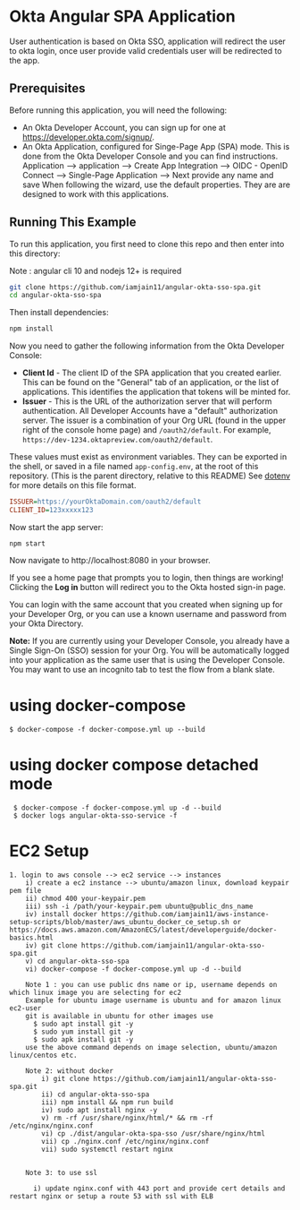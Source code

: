# Okta Angular SPA Application

User authentication is based on Okta SSO, application will redirect the user to okta login, once user provide valid credentials
user will be redirected to the app.

## Prerequisites

Before running this application, you will need the following:

* An Okta Developer Account, you can sign up for one at https://developer.okta.com/signup/.
* An Okta Application, configured for Singe-Page App (SPA) mode. This is done from the Okta Developer Console and you can find instructions. 
  Application --> application --> Create App Integration --> OIDC - OpenID Connect --> Single-Page Application --> Next
  provide any name and save
When following the wizard, use the default properties.  They are are designed to work with this applications.


## Running This Example

To run this application, you first need to clone this repo and then enter into this directory:

Note : angular cli 10 and nodejs 12+ is required 

```bash
git clone https://github.com/iamjain11/angular-okta-sso-spa.git
cd angular-okta-sso-spa
```

Then install dependencies:

```bash
npm install
```

Now you need to gather the following information from the Okta Developer Console:

- **Client Id** - The client ID of the SPA application that you created earlier. This can be found on the "General" tab of an application, or the list of applications.  This identifies the application that tokens will be minted for.
- **Issuer** - This is the URL of the authorization server that will perform authentication.  All Developer Accounts have a "default" authorization server.  The issuer is a combination of your Org URL (found in the upper right of the console home page) and `/oauth2/default`. For example, `https://dev-1234.oktapreview.com/oauth2/default`.

These values must exist as environment variables. They can be exported in the shell, or saved in a file named `app-config.env`, at the root of this repository. (This is the parent directory, relative to this README) See [dotenv](https://www.npmjs.com/package/dotenv) for more details on this file format.

```ini
ISSUER=https://yourOktaDomain.com/oauth2/default
CLIENT_ID=123xxxxx123
```

Now start the app server:

```
npm start
```

Now navigate to http://localhost:8080 in your browser.

If you see a home page that prompts you to login, then things are working!  Clicking the **Log in** button will redirect you to the Okta hosted sign-in page.

You can login with the same account that you created when signing up for your Developer Org, or you can use a known username and password from your Okta Directory.

**Note:** If you are currently using your Developer Console, you already have a Single Sign-On (SSO) session for your Org.  You will be automatically logged into your application as the same user that is using the Developer Console.  You may want to use an incognito tab to test the flow from a blank slate.


# using docker-compose 

    $ docker-compose -f docker-compose.yml up --build

# using docker compose detached mode

     $ docker-compose -f docker-compose.yml up -d --build
     $ docker logs angular-okta-sso-service -f


# EC2 Setup 

    1. login to aws console --> ec2 service --> instances
        i) create a ec2 instance --> ubuntu/amazon linux, download keypair pem file
        ii) chmod 400 your-keypair.pem
        iii) ssh -i /path/your-keypair.pem ubuntu@public_dns_name 
        iv) install docker https://github.com/iamjain11/aws-instance-setup-scripts/blob/master/aws_ubuntu_docker_ce_setup.sh or https://docs.aws.amazon.com/AmazonECS/latest/developerguide/docker-basics.html
        iv) git clone https://github.com/iamjain11/angular-okta-sso-spa.git
        v) cd angular-okta-sso-spa
        vi) docker-compose -f docker-compose.yml up -d --build

        Note 1 : you can use public dns name or ip, username depends on which linux image you are selecting for ec2
        Example for ubuntu image username is ubuntu and for amazon linux ec2-user
        git is available in ubuntu for other images use 
          $ sudo apt install git -y
          $ sudo yum install git -y
          $ sudo apk install git -y
        use the above command depends on image selection, ubuntu/amazon linux/centos etc.

        Note 2: without docker 
            i) git clone https://github.com/iamjain11/angular-okta-sso-spa.git
            ii) cd angular-okta-sso-spa
            iii) npm install && npm run build
            iv) sudo apt install nginx -y
            v) rm -rf /usr/share/nginx/html/* && rm -rf /etc/nginx/nginx.conf
            vi) cp ./dist/angular-okta-spa-sso /usr/share/nginx/html
            vii) cp ./nginx.conf /etc/nginx/nginx.conf
            vii) sudo systemctl restart nginx


        Note 3: to use ssl

          i) update nginx.conf with 443 port and provide cert details and restart nginx or setup a route 53 with ssl with ELB
        



